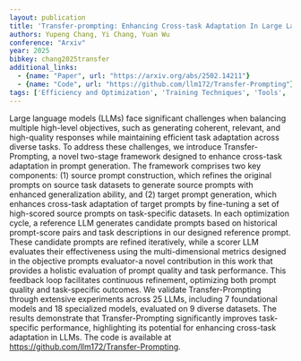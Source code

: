 ```yaml
---
layout: publication
title: 'Transfer-prompting: Enhancing Cross-task Adaptation In Large Language Models Via Dual-stage Prompts Optimization'
authors: Yupeng Chang, Yi Chang, Yuan Wu
conference: "Arxiv"
year: 2025
bibkey: chang2025transfer
additional_links:
  - {name: "Paper", url: "https://arxiv.org/abs/2502.14211"}
  - {name: "Code", url: "https://github.com/llm172/Transfer-Prompting"}
tags: ['Efficiency and Optimization', 'Training Techniques', 'Tools', 'Pretraining Methods', 'Fine-Tuning', 'Has Code', 'Prompting']
---
```

Large language models (LLMs) face significant challenges when balancing
multiple high-level objectives, such as generating coherent, relevant, and
high-quality responses while maintaining efficient task adaptation across
diverse tasks. To address these challenges, we introduce Transfer-Prompting, a
novel two-stage framework designed to enhance cross-task adaptation in prompt
generation. The framework comprises two key components: (1) source prompt
construction, which refines the original prompts on source task datasets to
generate source prompts with enhanced generalization ability, and (2) target
prompt generation, which enhances cross-task adaptation of target prompts by
fine-tuning a set of high-scored source prompts on task-specific datasets. In
each optimization cycle, a reference LLM generates candidate prompts based on
historical prompt-score pairs and task descriptions in our designed reference
prompt. These candidate prompts are refined iteratively, while a scorer LLM
evaluates their effectiveness using the multi-dimensional metrics designed in
the objective prompts evaluator-a novel contribution in this work that provides
a holistic evaluation of prompt quality and task performance. This feedback
loop facilitates continuous refinement, optimizing both prompt quality and
task-specific outcomes. We validate Transfer-Prompting through extensive
experiments across 25 LLMs, including 7 foundational models and 18 specialized
models, evaluated on 9 diverse datasets. The results demonstrate that
Transfer-Prompting significantly improves task-specific performance,
highlighting its potential for enhancing cross-task adaptation in LLMs. The
code is available at https://github.com/llm172/Transfer-Prompting.
